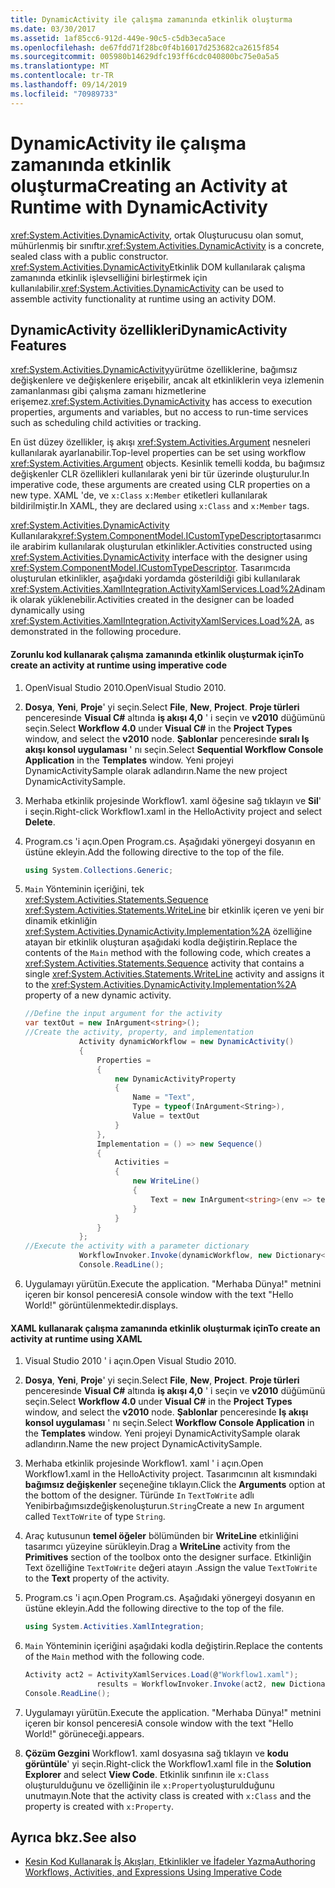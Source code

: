 ```yaml
---
title: DynamicActivity ile çalışma zamanında etkinlik oluşturma
ms.date: 03/30/2017
ms.assetid: 1af85cc6-912d-449e-90c5-c5db3eca5ace
ms.openlocfilehash: de67fdd71f28bc0f4b16017d253682ca2615f854
ms.sourcegitcommit: 005980b14629dfc193ff6cdc040800bc75e0a5a5
ms.translationtype: MT
ms.contentlocale: tr-TR
ms.lasthandoff: 09/14/2019
ms.locfileid: "70989733"
---
```

# <a name="creating-an-activity-at-runtime-with-dynamicactivity"></a><span data-ttu-id="62202-102">DynamicActivity ile çalışma zamanında etkinlik oluşturma</span><span class="sxs-lookup"><span data-stu-id="62202-102">Creating an Activity at Runtime with DynamicActivity</span></span>
<span data-ttu-id="62202-103"><xref:System.Activities.DynamicActivity>, ortak Oluşturucusu olan somut, mühürlenmiş bir sınıftır.</span><span class="sxs-lookup"><span data-stu-id="62202-103"><xref:System.Activities.DynamicActivity> is a concrete, sealed class with a public constructor.</span></span> <span data-ttu-id="62202-104"><xref:System.Activities.DynamicActivity>Etkinlik DOM kullanılarak çalışma zamanında etkinlik işlevselliğini birleştirmek için kullanılabilir.</span><span class="sxs-lookup"><span data-stu-id="62202-104"><xref:System.Activities.DynamicActivity> can be used to assemble activity functionality at runtime using an activity DOM.</span></span>  
  
## <a name="dynamicactivity-features"></a><span data-ttu-id="62202-105">DynamicActivity özellikleri</span><span class="sxs-lookup"><span data-stu-id="62202-105">DynamicActivity Features</span></span>  
 <span data-ttu-id="62202-106"><xref:System.Activities.DynamicActivity>yürütme özelliklerine, bağımsız değişkenlere ve değişkenlere erişebilir, ancak alt etkinliklerin veya izlemenin zamanlanması gibi çalışma zamanı hizmetlerine erişemez.</span><span class="sxs-lookup"><span data-stu-id="62202-106"><xref:System.Activities.DynamicActivity> has access to execution properties, arguments and variables, but no access to run-time services such as scheduling child activities or tracking.</span></span>  
  
 <span data-ttu-id="62202-107">En üst düzey özellikler, iş akışı <xref:System.Activities.Argument> nesneleri kullanılarak ayarlanabilir.</span><span class="sxs-lookup"><span data-stu-id="62202-107">Top-level properties can be set using workflow <xref:System.Activities.Argument> objects.</span></span> <span data-ttu-id="62202-108">Kesinlik temelli kodda, bu bağımsız değişkenler CLR özellikleri kullanılarak yeni bir tür üzerinde oluşturulur.</span><span class="sxs-lookup"><span data-stu-id="62202-108">In imperative code, these arguments are created using CLR properties on a new type.</span></span> <span data-ttu-id="62202-109">XAML 'de, ve `x:Class` `x:Member` etiketleri kullanılarak bildirilmiştir.</span><span class="sxs-lookup"><span data-stu-id="62202-109">In XAML, they are declared using `x:Class` and `x:Member` tags.</span></span>  
  
 <span data-ttu-id="62202-110"><xref:System.Activities.DynamicActivity> Kullanılarak<xref:System.ComponentModel.ICustomTypeDescriptor>tasarımcı ile arabirim kullanılarak oluşturulan etkinlikler.</span><span class="sxs-lookup"><span data-stu-id="62202-110">Activities constructed using <xref:System.Activities.DynamicActivity> interface with the designer using <xref:System.ComponentModel.ICustomTypeDescriptor>.</span></span> <span data-ttu-id="62202-111">Tasarımcıda oluşturulan etkinlikler, aşağıdaki yordamda gösterildiği gibi kullanılarak <xref:System.Activities.XamlIntegration.ActivityXamlServices.Load%2A>dinamik olarak yüklenebilir.</span><span class="sxs-lookup"><span data-stu-id="62202-111">Activities created in the designer can be loaded dynamically using <xref:System.Activities.XamlIntegration.ActivityXamlServices.Load%2A>, as demonstrated in the following procedure.</span></span>  
  
#### <a name="to-create-an-activity-at-runtime-using-imperative-code"></a><span data-ttu-id="62202-112">Zorunlu kod kullanarak çalışma zamanında etkinlik oluşturmak için</span><span class="sxs-lookup"><span data-stu-id="62202-112">To create an activity at runtime using imperative code</span></span>  
  
1. <span data-ttu-id="62202-113">OpenVisual Studio 2010.</span><span class="sxs-lookup"><span data-stu-id="62202-113">OpenVisual Studio 2010.</span></span>  
  
2. <span data-ttu-id="62202-114">**Dosya**, **Yeni**, **Proje**' yi seçin.</span><span class="sxs-lookup"><span data-stu-id="62202-114">Select **File**, **New**, **Project**.</span></span> <span data-ttu-id="62202-115">**Proje türleri** penceresinde **Visual C#**  altında **iş akışı 4,0** ' i seçin ve **v2010** düğümünü seçin.</span><span class="sxs-lookup"><span data-stu-id="62202-115">Select **Workflow 4.0** under **Visual C#** in the **Project Types** window, and select the **v2010** node.</span></span> <span data-ttu-id="62202-116">**Şablonlar** penceresinde **sıralı Iş akışı konsol uygulaması** ' nı seçin.</span><span class="sxs-lookup"><span data-stu-id="62202-116">Select **Sequential Workflow Console Application** in the **Templates** window.</span></span> <span data-ttu-id="62202-117">Yeni projeyi DynamicActivitySample olarak adlandırın.</span><span class="sxs-lookup"><span data-stu-id="62202-117">Name the new project DynamicActivitySample.</span></span>  
  
3. <span data-ttu-id="62202-118">Merhaba etkinlik projesinde Workflow1. xaml öğesine sağ tıklayın ve **Sil**' i seçin.</span><span class="sxs-lookup"><span data-stu-id="62202-118">Right-click Workflow1.xaml in the HelloActivity project and select **Delete**.</span></span>  
  
4. <span data-ttu-id="62202-119">Program.cs 'i açın.</span><span class="sxs-lookup"><span data-stu-id="62202-119">Open Program.cs.</span></span> <span data-ttu-id="62202-120">Aşağıdaki yönergeyi dosyanın en üstüne ekleyin.</span><span class="sxs-lookup"><span data-stu-id="62202-120">Add the following directive to the top of the file.</span></span>  
  
    ```csharp  
    using System.Collections.Generic;  
    ```  
  
5. <span data-ttu-id="62202-121">`Main` Yönteminin içeriğini, tek <xref:System.Activities.Statements.Sequence> <xref:System.Activities.Statements.WriteLine> bir etkinlik içeren ve yeni bir dinamik etkinliğin <xref:System.Activities.DynamicActivity.Implementation%2A> özelliğine atayan bir etkinlik oluşturan aşağıdaki kodla değiştirin.</span><span class="sxs-lookup"><span data-stu-id="62202-121">Replace the contents of the `Main` method with the following code, which creates a <xref:System.Activities.Statements.Sequence> activity that contains a single <xref:System.Activities.Statements.WriteLine> activity and assigns it to the <xref:System.Activities.DynamicActivity.Implementation%2A> property of a new dynamic activity.</span></span>  
  
    ```csharp  
    //Define the input argument for the activity  
    var textOut = new InArgument<string>();  
    //Create the activity, property, and implementation  
                Activity dynamicWorkflow = new DynamicActivity()  
                {  
                    Properties =   
                    {  
                        new DynamicActivityProperty  
                        {  
                            Name = "Text",  
                            Type = typeof(InArgument<String>),  
                            Value = textOut  
                        }  
                    },  
                    Implementation = () => new Sequence()  
                    {  
                        Activities =   
                        {  
                            new WriteLine()  
                            {  
                                Text = new InArgument<string>(env => textOut.Get(env))  
                            }  
                        }  
                    }  
                };  
    //Execute the activity with a parameter dictionary  
                WorkflowInvoker.Invoke(dynamicWorkflow, new Dictionary<string, object> { { "Text", "Hello World!" } });  
                Console.ReadLine();  
    ```  
  
6. <span data-ttu-id="62202-122">Uygulamayı yürütün.</span><span class="sxs-lookup"><span data-stu-id="62202-122">Execute the application.</span></span> <span data-ttu-id="62202-123">"Merhaba Dünya!" metnini içeren bir konsol penceresi</span><span class="sxs-lookup"><span data-stu-id="62202-123">A console window with the text "Hello World!"</span></span> <span data-ttu-id="62202-124">görüntülenmektedir.</span><span class="sxs-lookup"><span data-stu-id="62202-124">displays.</span></span>  
  
#### <a name="to-create-an-activity-at-runtime-using-xaml"></a><span data-ttu-id="62202-125">XAML kullanarak çalışma zamanında etkinlik oluşturmak için</span><span class="sxs-lookup"><span data-stu-id="62202-125">To create an activity at runtime using XAML</span></span>  
  
1. <span data-ttu-id="62202-126">Visual Studio 2010 ' i açın.</span><span class="sxs-lookup"><span data-stu-id="62202-126">Open Visual Studio 2010.</span></span>  
  
2. <span data-ttu-id="62202-127">**Dosya**, **Yeni**, **Proje**' yi seçin.</span><span class="sxs-lookup"><span data-stu-id="62202-127">Select **File**, **New**, **Project**.</span></span> <span data-ttu-id="62202-128">**Proje türleri** penceresinde **Visual C#**  altında **iş akışı 4,0** ' i seçin ve **v2010** düğümünü seçin.</span><span class="sxs-lookup"><span data-stu-id="62202-128">Select **Workflow 4.0** under **Visual C#** in the **Project Types** window, and select the **v2010** node.</span></span> <span data-ttu-id="62202-129">**Şablonlar** penceresinde **Iş akışı konsol uygulaması** ' nı seçin.</span><span class="sxs-lookup"><span data-stu-id="62202-129">Select  **Workflow Console Application** in the **Templates** window.</span></span> <span data-ttu-id="62202-130">Yeni projeyi DynamicActivitySample olarak adlandırın.</span><span class="sxs-lookup"><span data-stu-id="62202-130">Name the new project DynamicActivitySample.</span></span>  
  
3. <span data-ttu-id="62202-131">Merhaba etkinlik projesinde Workflow1. xaml ' i açın.</span><span class="sxs-lookup"><span data-stu-id="62202-131">Open Workflow1.xaml in the HelloActivity project.</span></span> <span data-ttu-id="62202-132">Tasarımcının alt kısmındaki **bağımsız değişkenler** seçeneğine tıklayın.</span><span class="sxs-lookup"><span data-stu-id="62202-132">Click the **Arguments** option at the bottom of the designer.</span></span> <span data-ttu-id="62202-133">Türünde `In` `TextToWrite` adlı Yenibirbağımsızdeğişkenoluşturun.`String`</span><span class="sxs-lookup"><span data-stu-id="62202-133">Create a new `In` argument called `TextToWrite` of type `String`.</span></span>  
  
4. <span data-ttu-id="62202-134">Araç kutusunun **temel öğeler** bölümünden bir **WriteLine** etkinliğini tasarımcı yüzeyine sürükleyin.</span><span class="sxs-lookup"><span data-stu-id="62202-134">Drag a **WriteLine** activity from the **Primitives** section of the toolbox onto the designer surface.</span></span> <span data-ttu-id="62202-135">Etkinliğin Text özelliğine `TextToWrite` değeri atayın .</span><span class="sxs-lookup"><span data-stu-id="62202-135">Assign the value `TextToWrite` to the **Text** property of the activity.</span></span>  
  
5. <span data-ttu-id="62202-136">Program.cs 'i açın.</span><span class="sxs-lookup"><span data-stu-id="62202-136">Open Program.cs.</span></span> <span data-ttu-id="62202-137">Aşağıdaki yönergeyi dosyanın en üstüne ekleyin.</span><span class="sxs-lookup"><span data-stu-id="62202-137">Add the following directive to the top of the file.</span></span>  
  
    ```csharp  
    using System.Activities.XamlIntegration;  
    ```  
  
6. <span data-ttu-id="62202-138">`Main` Yönteminin içeriğini aşağıdaki kodla değiştirin.</span><span class="sxs-lookup"><span data-stu-id="62202-138">Replace the contents of the `Main` method with the following code.</span></span>  
  
    ```csharp  
    Activity act2 = ActivityXamlServices.Load(@"Workflow1.xaml");  
                    results = WorkflowInvoker.Invoke(act2, new Dictionary<string, object> { { "TextToWrite", "HelloWorld!" } });  
    Console.ReadLine();  
    ```  
  
7. <span data-ttu-id="62202-139">Uygulamayı yürütün.</span><span class="sxs-lookup"><span data-stu-id="62202-139">Execute the application.</span></span> <span data-ttu-id="62202-140">"Merhaba Dünya!" metnini içeren bir konsol penceresi</span><span class="sxs-lookup"><span data-stu-id="62202-140">A console window with the text "Hello World!"</span></span> <span data-ttu-id="62202-141">görüneceği.</span><span class="sxs-lookup"><span data-stu-id="62202-141">appears.</span></span>  
  
8. <span data-ttu-id="62202-142">**Çözüm Gezgini** Workflow1. xaml dosyasına sağ tıklayın ve **kodu görüntüle**' yi seçin.</span><span class="sxs-lookup"><span data-stu-id="62202-142">Right-click the Workflow1.xaml file in the **Solution Explorer** and select **View Code**.</span></span> <span data-ttu-id="62202-143">Etkinlik sınıfının ile `x:Class` oluşturulduğunu ve özelliğinin ile `x:Property`oluşturulduğunu unutmayın.</span><span class="sxs-lookup"><span data-stu-id="62202-143">Note that the activity class is created with `x:Class` and the property is created with `x:Property`.</span></span>  
  
## <a name="see-also"></a><span data-ttu-id="62202-144">Ayrıca bkz.</span><span class="sxs-lookup"><span data-stu-id="62202-144">See also</span></span>

- [<span data-ttu-id="62202-145">Kesin Kod Kullanarak İş Akışları, Etkinlikler ve İfadeler Yazma</span><span class="sxs-lookup"><span data-stu-id="62202-145">Authoring Workflows, Activities, and Expressions Using Imperative Code</span></span>](authoring-workflows-activities-and-expressions-using-imperative-code.md)
